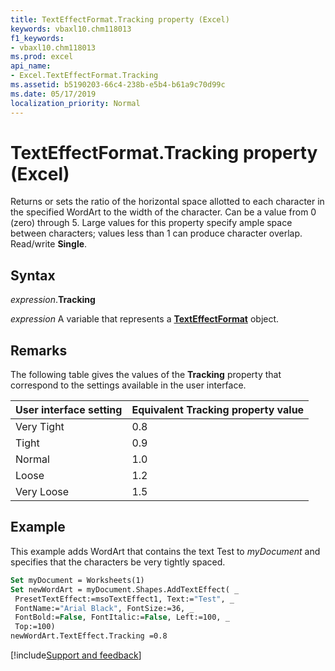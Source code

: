 ```yaml
---
title: TextEffectFormat.Tracking property (Excel)
keywords: vbaxl10.chm118013
f1_keywords:
- vbaxl10.chm118013
ms.prod: excel
api_name:
- Excel.TextEffectFormat.Tracking
ms.assetid: b5190203-66c4-238b-e5b4-b61a9c70d99c
ms.date: 05/17/2019
localization_priority: Normal
---
```



# TextEffectFormat.Tracking property (Excel)

Returns or sets the ratio of the horizontal space allotted to each character in the specified WordArt to the width of the character. Can be a value from 0 (zero) through 5. Large values for this property specify ample space between characters; values less than 1 can produce character overlap. Read/write **Single**.


## Syntax

_expression_.**Tracking**

_expression_ A variable that represents a **[TextEffectFormat](Excel.TextEffectFormat.md)** object.


## Remarks

The following table gives the values of the **Tracking** property that correspond to the settings available in the user interface.

|User interface setting|Equivalent Tracking property value|
|:-----|:-----|
|Very Tight|0.8|
|Tight|0.9|
|Normal|1.0|
|Loose|1.2|
|Very Loose|1.5|

## Example

This example adds WordArt that contains the text Test to _myDocument_ and specifies that the characters be very tightly spaced.

```vb
Set myDocument = Worksheets(1) 
Set newWordArt = myDocument.Shapes.AddTextEffect( _ 
 PresetTextEffect:=msoTextEffect1, Text:="Test", _ 
 FontName:="Arial Black", FontSize:=36, _ 
 FontBold:=False, FontItalic:=False, Left:=100, _ 
 Top:=100) 
newWordArt.TextEffect.Tracking =0.8
```



[!include[Support and feedback](~/includes/feedback-boilerplate.md)]
